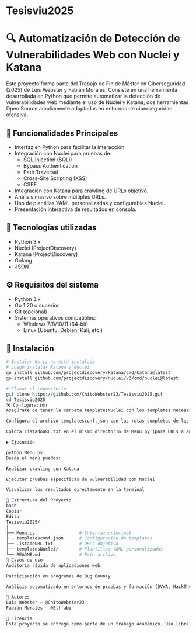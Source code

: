 # Tesisviu2025

# 🔍 Automatización de Detección de Vulnerabilidades Web con Nuclei y Katana

Este proyecto forma parte del Trabajo de Fin de Máster en Ciberseguridad (2025) de Luis Webster y Fabián Morales. Consiste en una herramienta desarrollada en Python que permite automatizar la detección de vulnerabilidades web mediante el uso de Nuclei y Katana, dos herramientas Open Source ampliamente adoptadas en entornos de ciberseguridad ofensiva.

## 📌 Funcionalidades Principales

- Interfaz en Python para facilitar la interacción.
- Integración con Nuclei para pruebas de:
  - SQL Injection (SQLi)
  - Bypass Authentication
  - Path Traversal
  - Cross-Site Scripting (XSS)
  - CSRF
- Integración con Katana para crawling de URLs objetivo.
- Análisis masivo sobre múltiples URLs.
- Uso de plantillas YAML personalizadas y configurables Nuclei.
- Presentación interactiva de resultados en consola.

## 🧰 Tecnologías utilizadas

- Python 3.x
- Nuclei (ProjectDiscovery)
- Katana (ProjectDiscovery)
- Golang
- JSON

## ⚙️ Requisitos del sistema

- Python 3.x
- Go 1.20 o superior
- Git (opcional)
- Sistemas operativos compatibles:
  - Windows 7/8/10/11 (64-bit)
  - Linux (Ubuntu, Debian, Kali, etc.)

## 🚀 Instalación

```bash
# Instalar Go si no está instalado
# Luego instalar Katana y Nuclei
go install github.com/projectdiscovery/katana/cmd/katana@latest
go install github.com/projectdiscovery/nuclei/v3/cmd/nuclei@latest

# Clonar el repositorio
git clone https://github.com/ChitoWebster23/Tesisviu2025.git
cd Tesisviu2025
🛠️ Configuración
Asegúrate de tener la carpeta templatesNuclei con los templates necesarios.

Configura el archivo templatesconf.json con las rutas completas de los templates.

Coloca ListadoURL.txt en el mismo directorio de Menu.py (para URLs a analizar).

▶️ Ejecución

python Menu.py
Desde el menú puedes:

Realizar crawling con Katana

Ejecutar pruebas específicas de vulnerabilidad con Nuclei

Visualizar los resultados directamente en la terminal

📂 Estructura del Proyecto
bash
Copiar
Editar
Tesisviu2025/
│
├── Menu.py                 # Interfaz principal
├── templatesconf.json      # Configuración de templates
├── ListadoURL.txt          # URLs objetivo
├── templatesNuclei/        # Plantillas YAML personalizadas
└── README.md               # Este archivo
📖 Casos de uso
Auditoría rápida de aplicaciones web

Participación en programas de Bug Bounty

Análisis automatizado en entornos de pruebas y formación (DVWA, HackTheBox, etc.)

👥 Autores
Luis Webster – @ChitoWebster23
Fabián Morales - @Elffabi

📝 Licencia
Este proyecto se entrega como parte de un trabajo académico. Uso libre para fines educativos y de investigación. Para propósitos comerciales, contactar con los autores.
